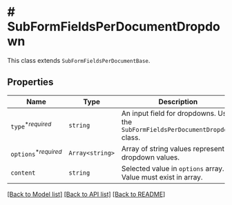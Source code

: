 # # SubFormFieldsPerDocumentDropdown

This class extends `SubFormFieldsPerDocumentBase`.

## Properties

Name | Type | Description | Notes
------------ | ------------- | ------------- | -------------
| `type`<sup>*_required_</sup> | ```string``` |  An input field for dropdowns. Use the `SubFormFieldsPerDocumentDropdown` class.  |  [default to 'dropdown'] |
| `options`<sup>*_required_</sup> | ```Array<string>``` |  Array of string values representing dropdown values.  |  |
| `content` | ```string``` |  Selected value in `options` array. Value must exist in array.  |  |

[[Back to Model list]](../../README.md#models) [[Back to API list]](../../README.md#endpoints) [[Back to README]](../../README.md)

